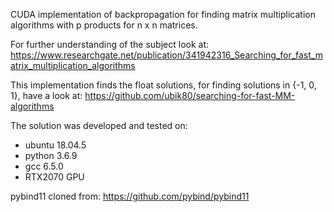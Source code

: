 
CUDA implementation of backpropagation for finding matrix multiplication algorithms with p products for n x n matrices. 

For further understanding of the subject look at: 
https://www.researchgate.net/publication/341942316_Searching_for_fast_matrix_multiplication_algorithms

This implementation finds the float solutions, for finding solutions in {-1, 0, 1}, have a look at:
https://github.com/ubik80/searching-for-fast-MM-algorithms

The solution was developed and tested on:
- ubuntu 18.04.5
- python 3.6.9
- gcc 6.5.0
- RTX2070 GPU

pybind11 cloned from:
https://github.com/pybind/pybind11



